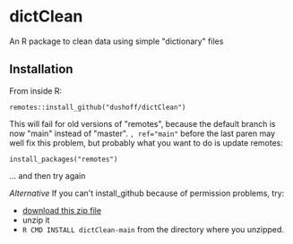 # dictClean

An R package to clean data using simple "dictionary" files

## Installation

From inside R:

`remotes::install_github("dushoff/dictClean")`

This will fail for old versions of "remotes", because the default branch is now "main" instead of "master". `, ref="main"` before the last paren may well fix this problem, but probably what you want to do is update remotes:

`install_packages("remotes")`

… and then try again

_Alternative_ If you can't install_github because of permission problems, try:

* [download this zip file](https://github.com/dushoff/dictClean/archive/refs/heads/main.zip)
* unzip it
* `R CMD INSTALL dictClean-main` from the directory where you unzipped.
